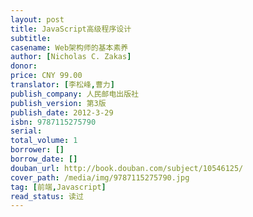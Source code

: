 ```yaml
---
layout: post
title: JavaScript高级程序设计
subtitle: 
casename: Web架构师的基本素养
author: [Nicholas C. Zakas]
donor: 
price: CNY 99.00
translator: [李松峰,曹力]
publish_company: 人民邮电出版社
publish_version: 第3版
publish_date: 2012-3-29
isbn: 9787115275790
serial: 
total_volume: 1
borrower: []
borrow_date: []
douban_url: http://book.douban.com/subject/10546125/
cover_path: /media/img/9787115275790.jpg
tag: [前端,Javascript]
read_status: 读过
---
```

